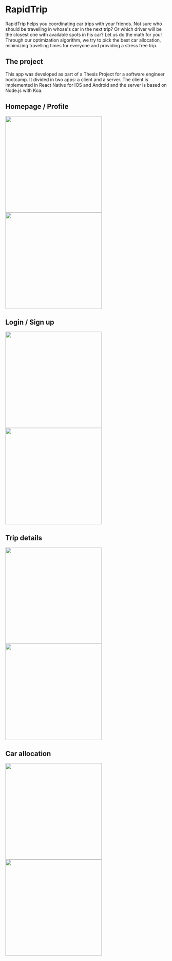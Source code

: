 # RapidTrip

RapidTrip helps you coordinating car trips with your friends. Not sure who should be travelling in whose's car in the next trip? Or which driver will be the closest one with available spots in his car? Let us do the math for you! Through our optimization algorithm, we try to pick the best car allocation, minimizing travelling times for everyone and providing a stress free trip.

## The project
This app was developed as part of a Thesis Project for a software engineer bootcamp. It divided in two apps: a client and a server.
The client is implemented in React Native for IOS and Android and the server is based on Node.js with Koa.

## Homepage / Profile
<img src="readme-images/03-homepage.png" width="300"/>
<img src="readme-images/09-profile.png" width="300"/>

## Login / Sign up
<img src="readme-images/02-login.png" width="300"/>
<img src="readme-images/01-signup.png" width="300"/>

## Trip details
<img src="readme-images/04-trip.png" width="300"/>
<img src="readme-images/05-participants.png" width="300"/>

## Car allocation
<img src="readme-images/07-car-allocation.png" width="300"/>
<img src="readme-images/08-car-allocation-result.png" width="300"/>